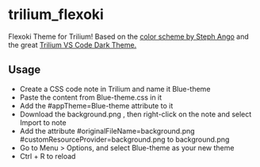 # trilium_flexoki
Flexoki Theme for Trilium!
Based on the [color scheme by Steph Ango](https://stephango.com/flexoki) and the great [Trilium VS Code Dark Theme.](https://github.com/greengeek/trilium-vscode-dark-theme)


## Usage
- Create a CSS code note in Trilium and name it Blue-theme
- Paste the content from Blue-theme.css in it
- Add the #appTheme=Blue-theme attribute to it
- Download the background.png , then right-click on the note and select Import to note
- Add the attribute #originalFileName=background.png #customResourceProvider=background.png to background.png
- Go to Menu > Options, and select Blue-theme as your new theme
- Ctrl + R to reload

